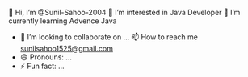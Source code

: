 👋 Hi, I’m @Sunil-Sahoo-2004
👀 I’m interested in Java Developer
🌱 I’m currently learning Advence Java
- 💞️ I’m looking to collaborate on ...
📫 How to reach me sunilsahoo1525@gmail.com
- 😄 Pronouns: ...
- ⚡ Fun fact: ...

<!---
Sunil-Sahoo-2004/Sunil-Sahoo-2004 is a ✨ special ✨ repository because its `README.md` (this file) appears on your GitHub profile.
You can click the Preview link to take a look at your changes.
--->
